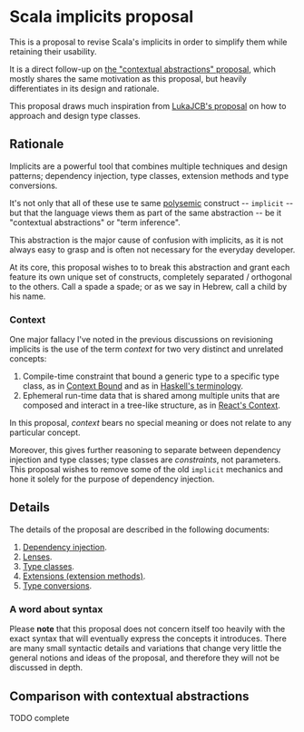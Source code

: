 # Scala implicits proposal

This is a proposal to revise Scala's implicits in order to simplify them while retaining their usability.

It is a direct follow-up on [the "contextual abstractions" proposal](https://contributors.scala-lang.org/t/updated-proposal-revisiting-implicits/3821), which mostly shares the same motivation as this proposal, but heavily differentiates in its design and rationale.

This proposal draws much inspiration from [LukaJCB's proposal](https://github.com/LukaJCB/typeclass-proposal) on how to approach and design type classes.

## Rationale

Implicits are a powerful tool that combines multiple techniques and design patterns; dependency injection, type classes, extension methods and type conversions.

It's not only that all of these use te same [polysemic](https://en.wikipedia.org/wiki/Polysemy) construct -- `implicit` -- but that the language views them as part of the same abstraction -- be it "contextual abstractions" or "term inference".  

This abstraction is the major cause of confusion with implicits, as it is not always easy to grasp and is often not necessary for the everyday developer.

At its core, this proposal wishes to to break this abstraction and grant each feature its own unique set of constructs, completely separated / orthogonal to the others. Call a spade a spade; or as we say in Hebrew, call a child by his name.

### Context

One major fallacy I've noted in the previous discussions on revisioning implicits is the use of the term _context_ for two very distinct and unrelated concepts:

 1. Compile-time constraint that bound a generic type to a specific type class, as in [Context Bound](https://docs.scala-lang.org/tutorials/FAQ/context-bounds.html) and as in [Haskell's terminology](https://www.haskell.org/tutorial/classes.html).
 2. Ephemeral run-time data that is shared among multiple units that are composed and interact in a tree-like structure, as in [React's Context](https://reactjs.org/docs/context.html).

In this proposal, _context_ bears no special meaning or does not relate to any particular concept.

Moreover, this gives further reasoning to separate between dependency injection and type classes; type classes are _constraints_, not parameters. This proposal wishes to remove some of the old `implicit` mechanics and hone it solely for the purpose of dependency injection.

## Details

The details of the proposal are described in the following documents:

1. [Dependency injection](dependency-injection.md).
2. [Lenses](lens.md).
3. [Type classes](type-classes.md).
4. [Extensions (extension methods)](extensions.md).
5. [Type conversions](type-conversions.md).

### A word about syntax

Please **note** that this proposal does not concern itself too heavily with the exact syntax that will eventually express the concepts it introduces. There are many small syntactic details and variations that change very little the general notions and ideas of the proposal, and therefore they will not be discussed in depth.

## Comparison with contextual abstractions

TODO complete
